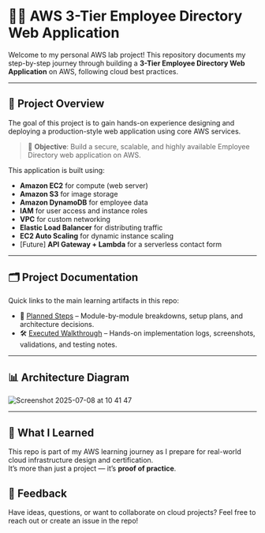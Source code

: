 # 🧑‍💻 AWS 3-Tier Employee Directory Web Application

Welcome to my personal AWS lab project! This repository documents my step-by-step journey through building a **3-Tier Employee Directory Web Application** on AWS, following cloud best practices.

---

## 📌 Project Overview

The goal of this project is to gain hands-on experience designing and deploying a production-style web application using core AWS services.

> 🎯 **Objective**: Build a secure, scalable, and highly available Employee Directory web application on AWS.

This application is built using:
- **Amazon EC2** for compute (web server)
- **Amazon S3** for image storage
- **Amazon DynamoDB** for employee data
- **IAM** for user access and instance roles
- **VPC** for custom networking
- **Elastic Load Balancer** for distributing traffic
- **EC2 Auto Scaling** for dynamic instance scaling
- [Future] **API Gateway + Lambda** for a serverless contact form

---

## 🗂️ Project Documentation

Quick links to the main learning artifacts in this repo:

- 📘 [Planned Steps](Content/planned.md) – Module-by-module breakdowns, setup plans, and architecture decisions.
- 🛠️ [Executed Walkthrough](Content/executed.md) – Hands-on implementation logs, screenshots, validations, and testing notes.

---

## 📊 Architecture Diagram

![Screenshot 2025-07-08 at 10 41 47](https://github.com/user-attachments/assets/0e6db769-0053-41a3-a6cf-d135515adbff)


---

## 🧠 What I Learned

This repo is part of my AWS learning journey as I prepare for real-world cloud infrastructure design and certification.  
It’s more than just a project — it’s **proof of practice**.

## 📮 Feedback

Have ideas, questions, or want to collaborate on cloud projects?
Feel free to reach out or create an issue in the repo!

